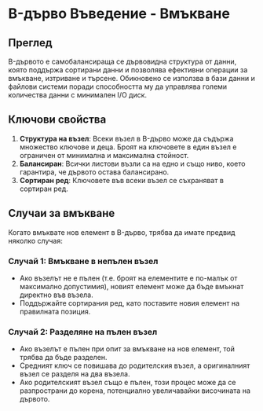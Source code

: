 # B-дърво Въведение - Вмъкване

## Преглед

B-дървото е самобалансираща се дървовидна структура от данни, която поддържа сортирани данни и позволява ефективни операции за вмъкване, изтриване и търсене. Обикновено се използва в бази данни и файлови системи поради способността му да управлява големи количества данни с минимален I/O диск.

## Ключови свойства

1. **Структура на възел**: Всеки възел в B-дърво може да съдържа множество ключове и деца. Броят на ключовете в един възел е ограничен от минимална и максимална стойност.
2. **Балансиран**: Всички листови възли са на едно и също ниво, което гарантира, че дървото остава балансирано.
3. **Сортиран ред**: Ключовете във всеки възел се съхраняват в сортиран ред.

## Случаи за вмъкване

Когато вмъквате нов елемент в B-дърво, трябва да имате предвид няколко случая:

### Случай 1: Вмъкване в непълен възел

- Ако възелът не е пълен (т.е. броят на елементите е по-малък от максимално допустимия), новият елемент може да бъде вмъкнат директно във възела.
- Поддържайте сортирания ред, като поставите новия елемент на правилната позиция.

### Случай 2: Разделяне на пълен възел

- Ако възелът е пълен при опит за вмъкване на нов елемент, той трябва да бъде разделен.
- Средният ключ се повишава до родителския възел, а оригиналният възел се разделя на два възела.
- Ако родителският възел също е пълен, този процес може да се разпространи до корена, потенциално увеличавайки височината на дървото.
